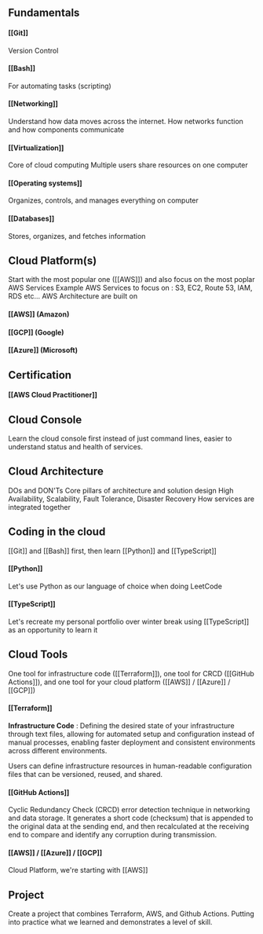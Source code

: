 ## Fundamentals
#### [[Git]]
Version Control
#### [[Bash]]
For automating tasks (scripting)
#### [[Networking]]
Understand how data moves across the internet.
How networks function and how components communicate
#### [[Virtualization]]
Core of cloud computing
Multiple users share resources on one computer
#### [[Operating systems]]
Organizes, controls, and manages everything on computer
#### [[Databases]]
Stores, organizes, and fetches information

## Cloud Platform(s)
Start with the most popular one ([[AWS]]) and also focus on the most poplar AWS Services
Example AWS Services to focus on : S3, EC2, Route 53, IAM, RDS etc...
AWS Architecture are built on
#### [[AWS]] (Amazon) 
#### [[GCP]] (Google)
#### [[Azure]] (Microsoft)

## Certification
#### [[AWS Cloud Practitioner]]

## Cloud Console
Learn the cloud console first instead of just command lines, easier to understand status and health of services.

## Cloud Architecture
DOs and DON'Ts
Core pillars of architecture and solution design
High Availability, Scalability, Fault Tolerance, Disaster Recovery
How services are integrated together

## Coding in the cloud
[[Git]] and [[Bash]] first, then learn [[Python]] and [[TypeScript]]
#### [[Python]]
Let's use Python as our language of choice when doing LeetCode
#### [[TypeScript]]
Let's recreate my personal portfolio over winter break using [[TypeScript]] as an opportunity to learn it

## Cloud Tools
One tool for infrastructure code ([[Terraform]]), one tool for CRCD ([[GitHub Actions]]), and one tool for your cloud platform ([[AWS]] / [[Azure]] / [[GCP]])
#### [[Terraform]]
**Infrastructure Code**
: Defining the desired state of your infrastructure through text files, allowing for automated setup and configuration instead of manual processes, enabling faster deployment and consistent environments across different environments. 

Users can define infrastructure resources in human-readable configuration files that can be versioned, reused, and shared. 
#### [[GitHub Actions]]
Cyclic Redundancy Check (CRCD) error detection technique in networking and data storage.
It generates a short code (checksum) that is appended to the original data at the sending end, and then recalculated at the receiving end to compare and identify any corruption during transmission.
#### [[AWS]] / [[Azure]] / [[GCP]]
Cloud Platform, we're starting with [[AWS]]

## Project
Create a project that combines Terraform, AWS, and Github Actions. Putting into practice what we learned and demonstrates a level of skill. 
